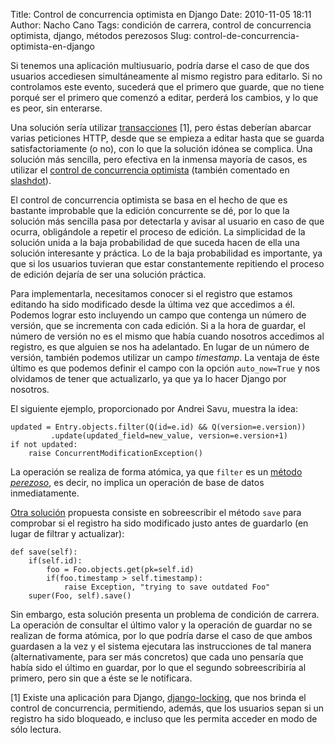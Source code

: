 Title: Control de concurrencia optimista en Django
Date: 2010-11-05 18:11
Author: Nacho Cano
Tags: condición de carrera, control de concurrencia optimista, django, métodos perezosos
Slug: control-de-concurrencia-optimista-en-django

Si tenemos una aplicación multiusuario, podría darse el caso de que dos
usuarios accediesen simultáneamente al mismo registro para editarlo. Si
no controlamos este evento, sucederá que el primero que guarde, que no
tiene porqué ser el primero que comenzó a editar, perderá los cambios, y
lo que es peor, sin enterarse.

Una solución sería utilizar [transacciones][] [1], pero éstas deberían
abarcar varias peticiones HTTP, desde que se empieza a editar hasta que
se guarda satisfactoriamente (o no), con lo que la solución idónea se
complica. Una solución más sencilla, pero efectiva en la inmensa mayoría
de casos, es utilizar el [control de concurrencia optimista][] (también
comentado en [slashdot][]).

El control de concurrencia optimista se basa en el hecho de que es
bastante improbable que la edición concurrente se dé, por lo que la
solución más sencilla pasa por detectarla y avisar al usuario en caso de
que ocurra, obligándole a repetir el proceso de edición. La simplicidad
de la solución unida a la baja probabilidad de que suceda hacen de ella
una solución interesante y práctica. Lo de la baja probabilidad es
importante, ya que si los usuarios tuvieran que estar constantemente
repitiendo el proceso de edición dejaría de ser una solución práctica.

Para implementarla, necesitamos conocer si el registro que estamos
editando ha sido modificado desde la última vez que accedimos a él.
Podemos lograr esto incluyendo un campo que contenga un número de
versión, que se incrementa con cada edición. Si a la hora de guardar, el
número de versión no es el mismo que había cuando nosotros accedimos al
registro, es que alguien se nos ha adelantado. En lugar de un número de
versión, también podemos utilizar un campo _timestamp_. La ventaja de
éste último es que podemos definir el campo con la opción
`auto_now=True` y nos olvidamos de tener que actualizarlo, ya que ya lo
hacer Django por nosotros.

El siguiente ejemplo, proporcionado por Andrei Savu, muestra la idea:

    updated = Entry.objects.filter(Q(id=e.id) && Q(version=e.version))
             .update(updated_field=new_value, version=e.version+1)
    if not updated:
        raise ConcurrentModificationException()

La operación se realiza de forma atómica, ya que `filter` es un [método
_perezoso_][], es decir, no implica un operación de base de datos
inmediatamente.

[Otra solución][] propuesta consiste en sobreescribir el método `save`
para comprobar si el registro ha sido modificado justo antes de
guardarlo (en lugar de filtrar y actualizar):

    def save(self):
        if(self.id):
            foo = Foo.objects.get(pk=self.id)
            if(foo.timestamp > self.timestamp):
                raise Exception, "trying to save outdated Foo"
        super(Foo, self).save()

Sin embargo, esta solución presenta un problema de condición de carrera.
La operación de consultar el último valor y la operación de guardar no
se realizan de forma atómica, por lo que podría darse el caso de que
ambos guardasen a la vez y el sistema ejecutara las instrucciones de tal
manera (alternativamente, para ser más concretos) que cada uno pensaría
que había sido el último en guardar, por lo que el segundo
sobreescribiría al primero, pero sin que a éste se le notificara.

[1] Existe una aplicación para Django, [django-locking][], que nos
brinda el control de concurrencia, permitiendo, además, que los usuarios
sepan si un registro ha sido bloqueado, e incluso que les permita
acceder en modo de sólo lectura.

  [transacciones]: http://docs.djangoproject.com/en/dev/topics/db/transactions/
    "transacciones"
  [control de concurrencia optimista]: http://stackoverflow.com/questions/320096/django-how-can-i-protect-against-concurrent-modification-of-data-base-entries
    "control de concurrencia optimista"
  [slashdot]: http://hardware.slashdot.org/comments.pl?sid=1381511&cid=29536367
    "slashdot"
  [método _perezoso_]: http://docs.djangoproject.com/en/dev/topics/db/queries/
    "método _perezoso_"
  [Otra solución]: http://stackoverflow.com/questions/1645269/concurrency-control-in-django-model
    "Otra solución"
  [django-locking]: http://stdbrouw.github.com/django-locking/
    "django-locking"
